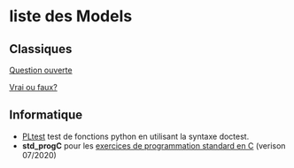 
# liste des Models 

## Classiques

[Question ouverte](questionouverte.md)

[Vrai ou faux?](vraifaux.md)


## Informatique 

* [PLtest](pltest.md) test de fonctions python en utilisant la syntaxe doctest. 
* **std_progC** pour les [exercices de programmation standard en C](../technic_doc/std_progC.md) (verison 07/2020)

